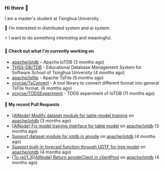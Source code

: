 ### Hi there 👋
I am a master's student at Tsinghua University.

🌱 I’m interested in distributed system and ai system.

⚡ I want to do something interesting and meaningful.

#### 🤖 Check out what I'm currently working on

- [apache/iotdb](https://github.com/apache/iotdb) - Apache IoTDB (3 months ago)
- [THSS-DB/TDB](https://github.com/THSS-DB/TDB) - Educational Database Management System for Software School of Tsinghua University (4 months ago)
- [apache/tsfile](https://github.com/apache/tsfile) - Apache TsFile (5 months ago)
- [ycycse/TsConvert](https://github.com/ycycse/TsConvert) - A tool library to convert different format into general TsFile format. (6 months ago)
- [ycycse/TODSExperiment](https://github.com/ycycse/TODSExperiment) - TODS experiment of IoTDB (11 months ago)

#### 🔨 My recent Pull Requests

- [[AINode] Modify dataset module for table-model training](https://github.com/apache/iotdb/pull/15816) on [apache/iotdb](https://github.com/apache/iotdb) (3 months ago)
- [[AINode] Fix model training interface for table model](https://github.com/apache/iotdb/pull/15708) on [apache/iotdb](https://github.com/apache/iotdb) (3 months ago)
- [Support dataset module for iotdb in ainode](https://github.com/apache/iotdb/pull/15686) on [apache/iotdb](https://github.com/apache/iotdb) (4 months ago)
- [Support built-in forecast function through UDTF for tree model](https://github.com/apache/iotdb/pull/15682) on [apache/iotdb](https://github.com/apache/iotdb) (4 months ago)
- [[To rel/1.3][AINode] Return ainodeClient in clientPool](https://github.com/apache/iotdb/pull/15585) on [apache/iotdb](https://github.com/apache/iotdb) (4 months ago)


